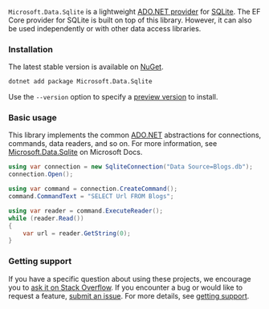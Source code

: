`Microsoft.Data.Sqlite` is a lightweight [ADO.NET provider]([ADO.NET](https://docs.microsoft.com/dotnet/framework/data/adonet/)) for [SQLite](https://www.sqlite.org/index.html). The EF Core provider for SQLite is built on top of this library. However, it can also be used independently or with other data access libraries.

### Installation

The latest stable version is available on [NuGet](https://www.nuget.org/packages/Microsoft.Data.Sqlite).

```sh
dotnet add package Microsoft.Data.Sqlite
```

Use the `--version` option to specify a [preview version](https://www.nuget.org/packages/Microsoft.Data.Sqlite/absoluteLatest) to install.

### Basic usage

This library implements the common [ADO.NET](https://docs.microsoft.com/dotnet/framework/data/adonet/) abstractions for connections, commands, data readers, and so on. For more information, see [Microsoft.Data.Sqlite](https://docs.microsoft.com/dotnet/standard/data/sqlite/) on Microsoft Docs.

```cs
using var connection = new SqliteConnection("Data Source=Blogs.db");
connection.Open();

using var command = connection.CreateCommand();
command.CommandText = "SELECT Url FROM Blogs";

using var reader = command.ExecuteReader();
while (reader.Read())
{
    var url = reader.GetString(0);
}
```

### Getting support

If you have a specific question about using these projects, we encourage you to [ask it on Stack Overflow](https://stackoverflow.com/questions/tagged/microsoft.data.sqlite). If you encounter a bug or would like to request a feature, [submit an issue](https://github.com/dotnet/efcore/issues/new/choose). For more details, see [getting support](.github/SUPPORT.md).

